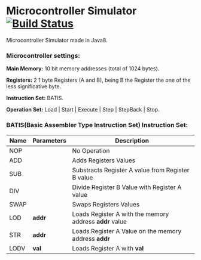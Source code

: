 # Microcontroller Simulator [![Build Status](https://travis-ci.org/tferraro/microcontroller.svg)](https://travis-ci.org/tferraro/microcontroller)

Microcontroller Simulator made in Java8.

### Microcontroller settings:

**Main Memory:** 10 bit memory addresses (total of 1024 bytes).

**Registers:** 2 1 byte Registers (A and B), being B the Register the one of the less significative byte.

**Instruction Set:** BATIS.

**Operation Set:** Load | Start | Execute | Step | StepBack | Stop.

### BATIS(Basic Assembler Type Instruction Set) Instruction Set:

| Name | Parameters |                      Description                        |
| ---- | ---------- | ------------------------------------------------------- |
| NOP  |            | No Operation                                            |
| ADD  |            | Adds Registers Values                                   |
| SUB  |            | Substracts Register A value from Register B value       |
| DIV  |            | Divide Register B Value with Register A value           |
| SWAP |            | Swaps Registers Values                                  |
| LOD  |  **addr**  | Loads Register A with the memory address **addr** value |
| STR  |  **addr**  | Loads Register A Value on the memory address **addr**   |
| LODV |  **val**   | Loads Register A with **val**                           |

